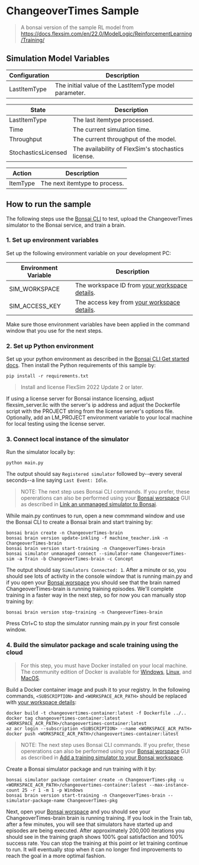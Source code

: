 # ChangeoverTimes Sample

> A bonsai version of the sample RL model from https://docs.flexsim.com/en/22.0/ModelLogic/ReinforcementLearning/Training/

## Simulation Model Variables

| Configuration | Description |
| ----- | ----- |
| LastItemType | The initial value of the LastItemType model parameter. |

| State | Description |
| ----- | ----- |
| LastItemType | The last itemtype processed. |
| Time | The current simulation time. |
| Throughput | The current throughput of the model. |
| StochasticsLicensed | The availability of FlexSim's stochastics license. |

| Action | Description | 
| ------ | -------------------- |
| ItemType | The next itemtype to process. |

## How to run the sample

The following steps use the [Bonsai CLI](https://docs.microsoft.com/en-us/bonsai/cli) to test, upload the ChangeoverTimes simulator to the Bonsai service, and train a brain.

### 1. Set up environment variables

Set up the following environment variable on your development PC:

| Environment Variable | Description |
| ----- | ----- |
| SIM_WORKSPACE | The workspace ID from [your workspace details](https://docs.microsoft.com/en-us/bonsai/cookbook/get-workspace-info). |
| SIM_ACCESS_KEY | The access key from [your workspace details](https://docs.microsoft.com/en-us/bonsai/cookbook/get-workspace-info). |

Make sure those environment variables have been applied in the command window that you use for the next steps.

### 2. Set up Python environment

Set up your python environment as described in the [Bonsai CLI Get started docs](https://docs.microsoft.com/en-us/bonsai/cli).
Then install the Python requirements of this sample by:

```
pip install -r requirements.txt
```

> Install and license FlexSim 2022 Update 2 or later.

If using a license server for Bonsai instance licensing, adjust flexsim_server.lic with the server's ip address and adjust the Dockerfile script with the PROJECT string from the license server's options file. Optionally, add an LM_PROJECT environment variable to your local machine for local testing using the license server.

### 3. Connect local instance of the simulator

Run the simulator locally by:

```
python main.py
```

The output should say `Registered simulator` followed by--every several seconds--a line saying `Last Event: Idle`.

> NOTE: The next step uses Bonsai CLI commands.
> If you prefer, these opererations can also be performed using your [Bonsai worspace](https://preview.bons.ai/) GUI as described in [Link an unmanaged simulator to Bonsai](https://docs.microsoft.com/en-us/bonsai/guides/run-a-local-sim?tabs=bash%2Ctest-with-ui&pivots=sim-lang-python).

While main.py continues to run, open a new commmand window and use the Bonsai CLI to create a Bonsai brain and start training by:

```
bonsai brain create -n ChangeoverTimes-brain
bonsai brain version update-inkling -f machine_teacher.ink -n ChangeoverTimes-brain
bonsai brain version start-training -n ChangeoverTimes-brain
bonsai simulator unmanaged connect --simulator-name ChangeoverTimes-sim -a Train -b ChangeoverTimes-brain -c Concept
```

The output should say `Simulators Connected: 1`. After a minute or so, you should see lots of activity in the console window that
is running main.py and if you open your [Bonsai worspace](https://preview.bons.ai/) you should see that the brain named ChangeoverTimes-brain
is running training episodes. We'll complete training in a faster way in the next step, so for now you can manually stop training by:

```
bonsai brain version stop-training -n ChangeoverTimes-brain
```

Press Ctrl+C to stop the simulator running main.py in your first console window.

### 4. Build the simulator package and scale training using the cloud

> For this step, you must have Docker installed on your local machine. The community edition of Docker is available for
> [Windows](https://docs.docker.com/docker-for-windows/install), [Linux](https://docs.docker.com/engine/install), and
> [MacOS](https://docs.docker.com/docker-for-mac/install).

Build a Docker container image and push it to your registry.
In the following commands, `<SUBSCRIPTION>` and `<WORKSPACE_ACR_PATH>` should be replaced with
[your workspace details](https://docs.microsoft.com/en-us/bonsai/cookbook/get-workspace-info):

```
docker build -t changeovertimes-container:latest -f Dockerfile ../..
docker tag changeovertimes-container:latest <WORKSPACE_ACR_PATH>/changeovertimes-container:latest
az acr login --subscription <SUBSCRIPTION> --name <WORKSPACE_ACR_PATH>
docker push <WORKSPACE_ACR_PATH>/changeovertimes-container:latest
```

> NOTE: The next step uses Bonsai CLI commands.
> If you prefer, these opererations can also be performed using your [Bonsai worspace](https://preview.bons.ai/) GUI as described
> in [Add a training simulator to your Bonsai workspace](https://docs.microsoft.com/en-us/bonsai/guides/add-simulator?tabs=add-cli%2Ctrain-inkling&pivots=sim-platform-other).

Create a Bonsai simulator package and run training with it by:

```
bonsai simulator package container create -n ChangeoverTimes-pkg -u <WORKSPACE_ACR_PATH>/changeovertimes-container:latest --max-instance-count 25 -r 1 -m 1 -p Windows
bonsai brain version start-training -n ChangeoverTimes-brain --simulator-package-name ChangeoverTimes-pkg
```

Next, open your [Bonsai worspace](https://preview.bons.ai/) and you should see your ChangeoverTimes-brain brain is running training.
If you look in the Train tab, after a few minutes, you will see that simulators have started up and episodes are being executed.
After approximately 200,000 iterations you should see in the training graph shows 100% goal satisfaction and 100% success rate.
You can stop the training at this point or let training continue to run. It will eventually stop when it can no longer find improvements
to reach the goal in a more optimal fashion.
